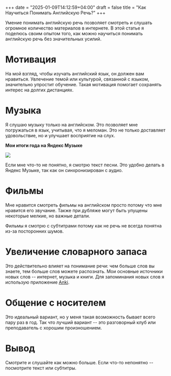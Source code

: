 +++
date = "2025-01-09T14:12:59+04:00"
draft = false
title = "Как Научиться Понимать Английскую Речь?"
+++

Умение понимать английскую речь позволяет смотреть и слушать огромное количество материалов в интернете. В этой статье я поделюсь своим опытом того, как можно научиться понимать английскую речь без значительных усилий.

# Мотивация

На мой взгляд, чтобы изучать английский язык, он должен вам нравиться. Увлечение темой или культурой, связанной с языком, значительно упростит обучение. Такая мотивация помогает сохранять интерес на долгих дистанциях.

# Музыка

Я слушаю музыку только на английском. Это позволяет мне погружаться в язык, учитывая, что я меломан. Это не только доставляет удовольствие, но и улучшает восприятие на слух.

**Мои итоги года на Яндекс Музыке**

![](/YandexMusic2024.png)

Если мне что-то не понятно, я смотрю текст песни. Это удобно делать в Яндекс Музыке, так как он синхронизирован с аудио.

# Фильмы

Мне нравится смотреть фильмы на английском просто потому что мне нравится его звучание. Также при дубляже могут быть упущены некоторые мелкие, но важные детали.

Фильмы я смотрю с субтитрами потому как не речь не всегда понятна из-за посторонних шумов.

# Увеличение словарного запаса

Это действительно влияет на понимание речи: чем больше слов вы знаете, тем больше слов можете распознать. Мои основные источники новых слов -- интернет, музыка и книги. Для запоминания новых слов я использую приложение [Anki](https://apps.ankiweb.net/).

# Общение с носителем

Это идеальный вариант, но у меня такая возможность бывает всего пару раз в год. Так что лучший вариант -- это разговорный клуб или преподаватель с хорошим произношением.

# Вывод

Смотрите и слушайте как можно больше. Если что-то непонятно -- посмотрите текст или субтитры.
